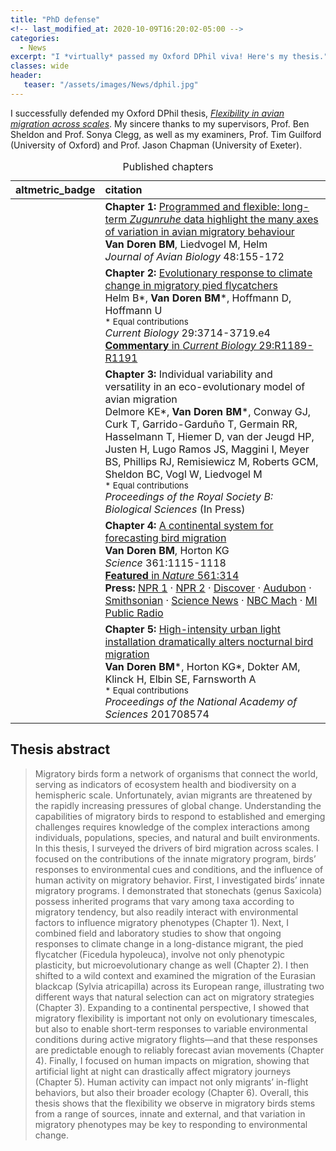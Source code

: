 ```yaml
---
title: "PhD defense"
<!-- last_modified_at: 2020-10-09T16:20:02-05:00 -->
categories:
  - News
excerpt: "I *virtually* passed my Oxford DPhil viva! Here's my thesis."
classes: wide
header:
   teaser: "/assets/images/News/dphil.jpg"
---
```


I successfully defended my Oxford DPhil thesis,
[*Flexibility in avian migration across scales*](https://ora.ox.ac.uk/objects/uuid:98ba3587-caf5-443c-ac99-153eca360656).
My sincere thanks to my supervisors, Prof. Ben Sheldon and Prof. Sonya Clegg, as well as my examiners, Prof. Tim Guilford (University of Oxford) and Prof. Jason Chapman (University of Exeter).

<script type="text/javascript" src="https://d1bxh8uas1mnw7.cloudfront.net/assets/embed.js"></script>

<table class="publication-table">
<caption>Published chapters</caption>
 <thead>
  <tr>
   <th style="text-align:left;"> altmetric_badge </th>
   <th style="text-align:left;"> citation </th>
  </tr>
 </thead>
<tbody>
  <tr>
   <td style="text-align:left;"> <div data-badge-popover='right' data-badge-type='donut' data-doi='10.1111/jav.01348' data-hide-no-mentions='true' class='altmetric-embed'></div> </td>
   <td style="text-align:left;"> <a class='anchor' id='programmed_and_flexible_long_term_i_zugunruhe_i_data_highlight_the_many_axes_of_variation_in_avian_migratory_behaviour'></a><span class='pub-title'><b>Chapter 1:</b> <a href='https://doi.org/10.1111/jav.01348'>Programmed and flexible: long-term <i>Zugunruhe</i> data highlight the many axes of variation in avian migratory behaviour</a></span><br> <b>Van Doren BM</b>, Liedvogel M, Helm <br> <i>Journal of Avian Biology</i> 48:155-172 <br> </td>
  </tr>
  <tr>
   <td style="text-align:left;"> <div data-badge-popover='right' data-badge-type='donut' data-doi='10.1016/j.cub.2019.08.072' data-hide-no-mentions='true' class='altmetric-embed'></div> </td>
   <td style="text-align:left;"> <a class='anchor' id='evolutionary_response_to_climate_change_in_migratory_pied_flycatchers'></a><span class='pub-title'><b>Chapter 2:</b> <a href='https://doi.org/10.1016/j.cub.2019.08.072'>Evolutionary response to climate change in migratory pied flycatchers</a></span><br> Helm B*, <b>Van Doren BM</b>*, Hoffmann D, Hoffmann U<br><small>* Equal contributions</small> <br> <i>Current Biology</i> 29:3714-3719.e4 <br>        <span class='publication-featured'><a href="http://www.sciencedirect.com/science/article/pii/S0960982219312539"><b>Commentary</b> in <i>Current Biology</i> 29:R1189-R1191</a></span> </td>
  </tr>
  <tr>
   <td style="text-align:left;">  </td>
   <td style="text-align:left;"> <a class='anchor' id='individual_variability_and_versatility_in_an_eco_evolutionary_model_of_avian_migration'></a><span class='pub-title'><b>Chapter 3:</b> Individual variability and versatility in an eco-evolutionary model of avian migration</span><br> Delmore KE*, <b>Van Doren BM</b>*, Conway GJ, Curk T, Garrido-Garduño T, Germain RR, Hasselmann T, Hiemer D, van der Jeugd HP, Justen H, Lugo Ramos JS, Maggini I, Meyer BS, Phillips RJ, Remisiewicz M, Roberts GCM, Sheldon BC, Vogl W, Liedvogel M<br><small>* Equal contributions</small> <br> <i>Proceedings of the Royal Society B: Biological Sciences</i> (In Press) <br> </td>
  </tr>
  <tr>
   <td style="text-align:left;"> <div data-badge-popover='right' data-badge-type='donut' data-doi='10.1126/science.aat7526' data-hide-no-mentions='true' class='altmetric-embed'></div> </td>
   <td style="text-align:left;"> <a class='anchor' id='a_continental_system_for_forecasting_bird_migration'></a><span class='pub-title'><b>Chapter 4:</b> <a href='https://doi.org/10.1126/science.aat7526'>A continental system for forecasting bird migration</a></span><br> <b>Van Doren BM</b>, Horton KG <br> <i>Science</i> 361:1115-1118 <br>        <span class='publication-featured'><a href="https://www.nature.com/articles/d41586-018-06688-4"><b>Featured</b> in <i>Nature</i> 561:314</a></span> <span class='publication-featured'><br><b>Press: </b><a href="https://www.npr.org/2018/09/16/648452136/birdcast-predicting-bird-migrations">NPR 1</a> · <a href="https://www.npr.org/2018/09/13/647464963/migrating-birds-avoid-bad-weather-which-makes-their-paths-predictable">NPR 2</a> · <a href="http://blogs.discovermagazine.com/d-brief/2018/09/13/radar-forecasting-bird-migration">Discover</a> · <a href="https://www.audubon.org/news/a-popular-new-migration-tool-could-save-birds-deadly-building-collisions">Audubon</a> · <a href="https://www.smithsonianmag.com/innovation/scientists-can-predict-when-birds-will-migrate-up-to-week-advance-180970280/">Smithsonian</a> · <a href="http://www.sciencemag.org/news/2018/04/migration-forecasts-could-help-prevent-wind-turbines-and-buildings-killing-millions">Science News</a> · <a href="https://www.nbcnews.com/mach/science/wind-energy-takes-toll-birds-now-there-s-help-ncna866336">NBC Mach</a> · <a href="http://michiganradio.org/post/forecasting-spring-migration-help-birds-avoid-collisions">MI Public Radio</a></span> </td>
  </tr>
  <tr>
   <td style="text-align:left;"> <div data-badge-popover='right' data-badge-type='donut' data-doi='10.1073/pnas.1708574114' data-hide-no-mentions='true' class='altmetric-embed'></div> </td>
   <td style="text-align:left;"> <a class='anchor' id='high_intensity_urban_light_installation_dramatically_alters_nocturnal_bird_migration'></a><span class='pub-title'><b>Chapter 5:</b> <a href='http://www.pnas.org/cgi/doi/10.1073/pnas.17085741144'>High-intensity urban light installation dramatically alters nocturnal bird migration</a></span><br> <b>Van Doren BM</b>*, Horton KG*, Dokter AM, Klinck H, Elbin SE, Farnsworth A<br><small>* Equal contributions</small> <br> <i>Proceedings of the National Academy of Sciences</i> 201708574 <br> </td>
  </tr>

</tbody>
</table>

## Thesis abstract

>Migratory birds form a network of organisms that connect the world, serving as indicators of ecosystem health and biodiversity on a hemispheric scale. Unfortunately, avian migrants are threatened by the rapidly increasing pressures of global change. Understanding the capabilities of migratory birds to respond to established and emerging challenges requires knowledge of the complex interactions among individuals, populations, species, and natural and built environments. In this thesis, I surveyed the drivers of bird migration across scales. I focused on the contributions of the innate migratory program, birds’ responses to environmental cues and conditions, and the influence of human activity on migratory behavior. 
First, I investigated birds’ innate migratory programs. 
I demonstrated that stonechats (genus Saxicola) possess inherited programs that vary among taxa according to migratory tendency, 
but also readily interact with environmental factors to influence migratory phenotypes (Chapter 1). 
Next, I combined field and laboratory studies to show that ongoing responses to climate change in a long-distance migrant, 
the pied flycatcher (Ficedula hypoleuca), involve not only phenotypic plasticity, but microevolutionary change as well (Chapter 2). 
I then shifted to a wild context and examined the migration of the Eurasian blackcap (Sylvia atricapilla) across its European range, 
illustrating two different ways that natural selection can act on migratory strategies (Chapter 3). 
Expanding to a continental perspective, I showed that migratory flexibility is important not only on evolutionary timescales, 
but also to enable short-term responses to variable environmental conditions during active migratory flights—and that these 
responses are predictable enough to reliably forecast avian movements (Chapter 4). Finally, I focused on human impacts on 
migration, showing that artificial light at night can drastically affect migratory journeys (Chapter 5). Human activity 
can impact not only migrants’ in-flight behaviors, but also their broader ecology (Chapter 6). 
Overall, this thesis shows that the flexibility we observe in migratory birds stems from a range of sources, innate and external, and that variation in migratory phenotypes may be key to responding to environmental change. 
